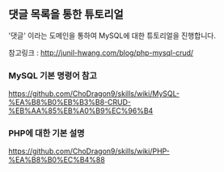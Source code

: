 ## 댓글 목록을 통한 튜토리얼
'댓글' 이라는 도메인을 통하여 MySQL에 대한 튜토리얼을 진행합니다.

참고링크 : http://junil-hwang.com/blog/php-mysql-crud/

### MySQL 기본 명령어 참고
https://github.com/ChoDragon9/skills/wiki/MySQL-%EA%B8%B0%EB%B3%B8-CRUD-%EB%AA%85%EB%A0%B9%EC%96%B4

### PHP에 대한 기본 설명
https://github.com/ChoDragon9/skills/wiki/PHP-%EA%B8%B0%EC%B4%88
